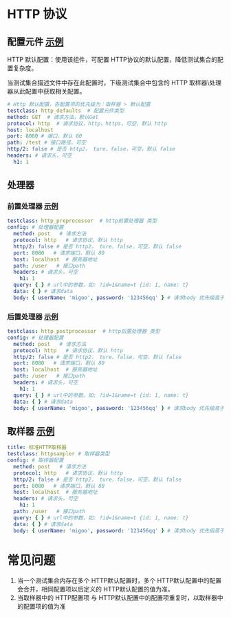 # HTTP 协议

## 配置元件 [示例](../template/配置元件/http_defaults.yaml)

HTTP 默认配置：使用该组件，可配置 HTTP协议的默认配置，降低测试集合的配置复杂度。

当测试集合描述文件中存在此配置时，下级测试集合中包含的 HTTP 取样器\处理器从此配置中获取相关配置。

```yaml
# Http 默认配置，各配置项的优先级为：取样器 > 默认配置
testclass: http_defaults  # 配置元件类型
method: GET  # 请求方法，默认Get
protocol: http  # 请求协议，http、https，可空，默认 http
host: localhost
port: 8080 # 端口，默认 80
path: /test # 接口路径，可空
http/2: false # 是否 http2， ture、false，可空，默认 false
headers: # 请求头，可空
  h1: 1
```

## 处理器

### 前置处理器 [示例](../template/处理器/http_preprocessor.yaml)

```yaml
testclass: http_preprocessor  # http前置处理器 类型
config: # 处理器配置
  method: post   # 请求方法
  protocol: http   # 请求协议，默认 http
  http/2: false # 是否 http2， ture、false，可空，默认 false
  port: 8080   # 请求端口，默认 80
  host: localhost  # 服务器地址
  path: /user   # 接口path
  headers: # 请求头，可空
    h1: 1
  query: { } # url中的参数，如: ?id=1&name=t {id: 1, name: t}
  data: { } # 请求data
  body: { userName: 'migoo', password: '123456qq' } # 请求body 优先级高于 data
```

### 后置处理器 [示例](../template/处理器/http_postprocessor.yaml)

```yaml
testclass: http_postprocessor  # http后置处理器 类型
config: # 处理器配置
  method: post   # 请求方法
  protocol: http   # 请求协议，默认 http
  http/2: false # 是否 http2， ture、false，可空，默认 false
  port: 8080   # 请求端口，默认 80
  host: localhost  # 服务器地址
  path: /user   # 接口path
  headers: # 请求头，可空
    h1: 1
  query: { } # url中的参数，如: ?id=1&name=t {id: 1, name: t}
  data: { } # 请求data
  body: { userName: 'migoo', password: '123456qq' } # 请求body 优先级高于 data
```

## 取样器 [示例](../template/取样器/http_sampler.yaml)

```yaml
title: 标准HTTP取样器
testclass: httpsampler # 取样器类型
config: # 取样器配置
  method: post   # 请求方法
  protocol: http   # 请求协议，默认 http
  http/2: false # 是否 http2， ture、false，可空，默认 false
  port: 8080   # 请求端口，默认 80
  host: localhost  # 服务器地址
  headers: # 请求头，可空
    h1: 1
  path: /user   # 接口path
  query: { } # url中的参数，如: ?id=1&name=t {id: 1, name: t}
  data: { } # 请求data
  body: { userName: 'migoo', password: '123456qq' } # 请求body 优先级高于 data
```

# 常见问题

1. 当一个测试集合内存在多个 HTTP默认配置时，多个 HTTP默认配置中的配置会合并，相同配置项以后定义的 HTTP默认配置的值为准。
2. 当取样器中的 HTTP配置项 与 HTTP默认配置中的配置项重复时，以取样器中的配置项的值为准